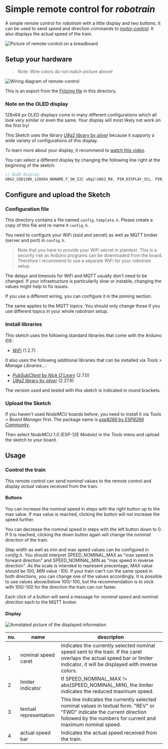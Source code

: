 # Simple remote control for _robotrain_

A simple remote control for _robotrain_ with a little display and two buttons. It can be used to send speed and direction commands to [_motor-control_](../motor-control). It also displays the actual speed of the train.

![Picture of remote-control on a breadboard](remote-control_picture.jpg)

## Setup your hardware

> Note: Wire colors do not match picture above!

![Wiring diagram of remote-control](remote-control_bb.png)

This is an export from the [Fritzing file](remote-control.fzz) in this directory.

### Note on the OLED display

128x64 px OLED displays come in many different configurations which all look very similar or even the same. Your display will most likely not work on the first try!

This Sketch uses the library [_U8g2_ library by _oliver_](https://github.com/olikraus/u8g2) because it supporty a wide variety of configurations of this display.

To learn more about your display, it recommend to [watch this video](https://www.youtube.com/watch?v=0ZNhzXrhBVA).

You can select a different display by changing the following line right at the beginning of the sketch:

```C
// OLED display:
U8G2_SSD1306_128X64_NONAME_F_SW_I2C u8g2(U8G2_R0, PIN_DISPLAY_SCL, PIN_DISPLAY_SDA, U8X8_PIN_NONE);
```

## Configure and upload the Sketch

### Configuration file

This directory contains a file named `config.template.h`. Please create a copy of this file and re-name it `config.h`.

You need to configure your WiFi (ssid and secret) as well as MQTT broker (server and port) in `config.h`.

> Note that you have to provide your WiFi secret in plaintext. This is a security risk as Arduino programs can be downloaded from the board. Therefore I recommend to use a separate WiFi for your _robotrain_ setup.

The delays and timeouts for WiFi and MQTT usually don't need to be changed. If your infrastructure is particularily slow or instable, changing the values might help to fix issues.

If you use a different wiring, you can configure it in the pinning section.

The same applies to the MQTT topics. You should only change those if you use different topics in your whole _robotrain_ setup.

### Install libraries

This sketch uses the following standard libraries that come with the Arduino IDE:

* [_WiFi_](https://www.arduino.cc/en/Reference/WiFi) (1.2.7)

It also uses the following additional libraries that can be installed via _Tools > Manage Libraries..._:

* [_PubSubClient_ by _Nick O'Leary_](https://pubsubclient.knolleary.net/) (2.7.0)
* [_U8g2_ library by _oliver_](https://github.com/olikraus/u8g2) (2.27.6)

The version used and tested with this sketch is indicated in round brackets.

### Upload the Sketch

If you haven't used _NodeMCU_ boards before, you need to install it via _Tools > Board Manager_ first. The package name is [_esp8266_ by _ESP8266 Community_](https://github.com/esp8266/Arduino).

Then select _NodeMCU 1.0 (ESP-12E Module)_ in the _Tools_ menu and upload the sketch to your board.

## Usage

### Control the train

This remote control can send _nominal_ values to the remote control and display _actual_ values received from the train.

#### Buttons

You can increase the nominal speed in steps with the right button up to the max value. If max value is reached, clicking the button will not increase the speed further.

You can decrease the nominal speed in steps with the left button down to 0. If 0 is reached, clicking the down button again will change the _nominal_ direction of the train.

Step width as well as min and max speed values can be configured in _config.h_. You should interpret SPEED_NOMINAL_MAX as "max speed in forward direction" and SPEED_NOMINAL_MIN as "max speed in reverse direction". As the scale is intended to represent precentage, _MAX_ value should be 100, _MIN_ value -100. If your train can't run the same speed in both directions, you can change one of the values accordingly. It is possible to use values above/below 100/-100, but the recommendation is to stick with 100/-100 for the direction the train can run faster.

Each click of a button will send a message for _nominal speed_ and _nominal direction_ each to the MQTT broker.

#### Display

![Annotated picture of the displayed information](remote-control_display-annotated.jpg)

<table>
    <thead>
        <tr>
            <th>no.</th>
            <th>name</th>
            <th>descripton</th>
        </tr>
    </thead>
    <tbody>
        <tr>
            <td>1</td>
            <td>nominal speed caret</td>
            <td>Indicates the currently selected nominal speed sent to the train. If the caret overlaps the actual speed bar or limiter indicator, it will be displayed with inverse colors.</td>
        </tr>
        <tr>
            <td>2</td>
            <td>limiter indicator</td>
            <td>If SPEED_NOMINAL_MAX != abs(SPEED_NOMINAL_MIN), the limiter indicates the reduced maximum speed.</td>
        </tr>
        <tr>
            <td>3</td>
            <td>textual representation</td>
            <td>This line indicates the currently selected nominal values in textual form. "REV" or "FWD" indicate the current direction followed by the numbers for current and maximum nominal speed.</td>
        </tr>
        <tr>
            <td>4</td>
            <td>actual speed bar</td>
            <td>Indicates the actual speed received from the train.</td>
        </tr>
    </tbody>
</table>

